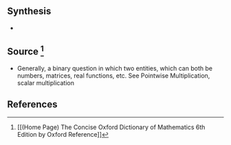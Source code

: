 ## Synthesis
- 
## Source [^1]
- Generally, a binary question in which two entities, which can both be numbers, matrices, real functions, etc. See Pointwise Multiplication, scalar multiplication
## References

[^1]: [[(Home Page) The Concise Oxford Dictionary of Mathematics 6th Edition by Oxford Reference]]